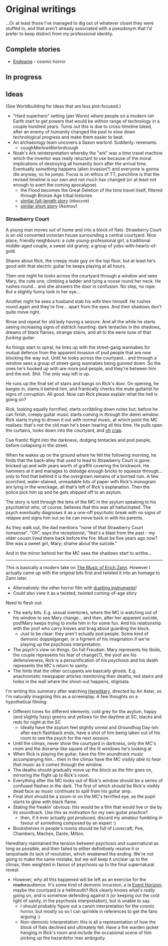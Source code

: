 # Original writings

...Or at least those I've managed to dig out of whatever closet they were stuffed in, and that aren't already associated with a pseudonym that I'd prefer to keep distinct from my professional identity.

## Complete stories

- [Endgame](Endgame.md) - cosmic horror

## In progress

## Ideas

(See Worldbuilding for ideas that are less plot-focused.)

- "Hard superhero" setting (per Worm) where people on a modern-ish Earth start to get powers that would be withon range of technology in a couple hundred years. Turns out this is due to cross-timeline bleed, after an enemy of humanity changed the past to slow down technological progress and make them easier to beat.
- An archaeology team uncovers a Saxon warlord. Suddenly: revenants.
  - cough*MarlowWarlord*cough
- Noah's Ark reinterpretation whereby the "ark" was a time travel machine which the inventor was really reluctant to use because of the moral implications of destroying all humanity born after the arrival time. Eventually *something* happens (alien invasion?) and everyone is gonna die anyway, so he jumps. Focus is on ethics of TT; punchline is that the revised timeline is our own and not much has changed (or at least not enough to avert the coming apocalypse).
  - the Flood becomes the Great Deletion of the time travel itself, filtered through Bronze Age tribal histories
  - [similar full-length story](https://www.goodreads.com/book/show/31936622-the-coming-of-noah-s-2nd-ark) (obscure)
  - [similar short story](https://en.m.wikipedia.org/wiki/The_Red_Queen%27s_Race) (Asimov)

### <a name="Strawberry"></a>Strawberry Court

A young man moves out of home and into a block of flats. Strawberry Court is an old converted victorian house surrounding a central courtyard. Nice place, friendly neighbours: a cute young-professional girl, a traditional middle-aged couple, a sweet old granny, a group of yobs-with-hearts-of-gold. 

Shame about Rick, the creepy mute guy on the top floor, but at least he's good with that electric guitar he keeps playing at all hours.

Then one night he looks across the courtyard through a window and sees Mary, the cute one, climbing a ladder and tying a noose round her neck. He rushes round... and she answers the door in confusion. No step, no rope. But a slightly funny look in her eye...

Another night he sees a husband stab his wife then himself. He rushes round again and they're fine... apart from the eyes. And their shadows don't quite move right.

Rinse and repeat for old lady having a seizure. And all the while he starts seeing increasing signs of eldritch haunting: dark tentacles in the shadows, dreams of black flames, strange stains, and all to the eerie tune of that *fucking* guitar.

As things start to spiral, he links up with the street-gang wannabes for mutual defence from the apparent invasion of pod people that are now blocking the way out. Until he looks across the courtyard... and through a window sees a group of street-gang wannabes being gunned down. So the ones he's hooked up with are more pod people, and they're between him and the exit. Shit. The only way left is up.

He runs up the final set of stairs and bangs on Rick's door. On opening, he barges in, slams it behind him, and frantically checks the mute guitarist for signs of corruption. All good. Now can Rick please explain what the hell is going on?

Rick, looking equally horrified, starts scribbling down notes but, before he can finish, creepy guitar music starts coming in *through the damn window*. Rick starts trying to drown it out with normal music, at which point the MC realises: that's not the old man he's been hearing all this time. He pulls open the curtains, looks down into the courtyard, and [oh](https://giphy.com/gifs/the-lord-of-rings-return-king-10wgT5PDnOwMQE) [crap](https://tenor.com/view/jack-sparrow-kraken-pirates-of-the-caribbean-gif-14820358).

Cue frantic flight into the darkness, dodging tentacles and pod people,  before collapsing in the street.

When he wakes up on the ground where he fell the following morning, he finds that the back-alley that used to lead to Strawberry Court is gone: bricked up and with years worth of graffiti covering the brickwork. He hammers at it and manages to dislodge enough bricks to squeeze through... only to find that behind it is the overgrown remains of a burned ruin. A few scorched, water-stained, unreadable bits of paper with Rick's monogram are lying in the wreckage, all that's left of Rick's explanation. Then the police pick him up and he gets shipped off to an asylum.

The story is told through the lens of the MC in the asylum speaking to his psychiatrist who, of course, believes that this was all hallucinated. The psych eventually diagnoses it as a one-off psychotic break with no signs of relapse and signs him out so he can move back in with his parents.

As they walk out, the dad mentions "none of that Strawberry Court nonsense". "Oh", says the receptionist, "that's a blast from the past - my older cousin lived there back before the fire. Must be five years ago now? She was a sweet girl, Mary; shame about the suicide."

And in the mirror behind her the MC sees the shadows start to writhe...

----

This is basically a modern take on [The Music of Erich Zann](http://dagonbytes.com/thelibrary/lovecraft/themusicoferichzann.htm). However I actually came up with the original bits first and twisted it into an homage to Zann later.
- Alternatively: the *other* horror film with [duelling instruments](https://youtu.be/myhnAZFR1po)!
- Could also view it as a twisted, twisted coming-of-age story

Need to flesh out:
- The early bits. E.g. sexual overtones, where the MC is watching out of his window to see Mary change... and then, after her apparent suicide, pod!Mary keeps trying to invite him in for some fun. And his relationship with the yoof who carry knives and brag about guarding the block.
  - Just to be clear: they aren't actually pod people. Some kind of demonic doppelganger, or a figment of his imagination if we're playing up the psychosis interpretation.
- The psych's view on things. Go full Freudian: Mary represents his libido, the couple represents his fear of change(?), the yoof are his defensiveness, Rick is a personification of his psychosis and his death represents the MC's return to sanity.
- The hints that the other occupants are basically ghosts. E.g. anachronistic newspaper articles mentioning their deaths, red stains and holes in the wall where the shoot-out happens, stigmata.

I'm writing this summary after watching [Hereditary](https://m.imdb.com/title/tt7784604/), directed by Ari Aster, so I'm naturally imagining this as a screenplay. A few thoughts on a hypothetical filming:
- Different tones for different elements: cold grey for the asylum, happy (and slightly hazy) greens and yellows for the daytime at SC, blacks and reds for night at the SC
  - Ideally have the asylum feel slightly unreal and Groundhog Day-ish: after each flashback ends, have a shot of him being taken out of his room to see the psych for the next session.
- Until the climax, never show the courtyard in darkness, only the MC's room and the diorama-like square of the lit windows he's looking at
- When Rick is playing the guitar, have the film soundtrack music accompanying him... then in the climax have the MC visibly *able to hear that music* as it comes through the window.
- The deaths should gradually move up the block as the film goes on, mirroring the flight up to Rick's room.
- Everything after the MC looks out of Rick's window should be a series of confused flashes in the dark. The first of which should be Rick's visibly dead face as music continues to spill from his guitar amp. 
- Final shot should be a zoom-in on the MC's terrified eye, as the pupil starts to glow with black flame.
- Stating the freakin' obvious: this would be a film that would live or die by its soundtrack. Use this as motivation for my own guitar practice?
  - then, if it ever actually got produced, discard my amateur fumbling in favour of something composed by an expert :)
- Bookshelves in people's rooms should be full of Lovecraft, Poe, Chambers, Machen, Dante, Milton.

Hereditary maintained the tension between psychosis and supernatural as long as possible, and then failed to either definitively resolve it or lampshade its lack of resolution, which weakened the ending. We're not going to make the same mistake, but we will keep it unclear up to the climax, then weighted in favour of psychosis up to the final supernatural reveal.
- However, *why* all this happened will be left as an exercise for the ~~reader~~audience. It's some kind of demonic incursion, a la [Event Horizon](https://m.imdb.com/title/tt0119081/); maybe the courtyard is a hellmouth? Rick clearly knows what's really going on, and is somehow defending against it (or keeping out the cold light of sanity, in the psychosis interpretation), but is unable to say.
  - I should probably figure out a canon interpretation for the cosmic horror, but mostly so so I can sprinkle in references to get the fans arguing :)
  - Non-demonic interpretation: this is all a representation of how the block of flats declined and ultimately fell. Have a fire warden jacket hanging in Rick's room and include the occasional scene of him picking up fire hazardsfor max ambiguity.
